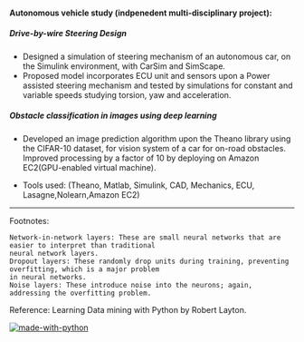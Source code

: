 #### Autonomous vehicle study (indpenedent multi-disciplinary project):

##### Drive-by-wire Steering Design
* Designed a simulation of steering mechanism of an autonomous car, on the Simulink environment, with CarSim and SimScape.
* Proposed model incorporates ECU unit and sensors upon a Power assisted steering mechanism and tested by simulations for constant and variable speeds studying torsion, yaw and acceleration.


##### Obstacle classification in images using deep learning
* Developed an image prediction algorithm upon the Theano library using the CIFAR-10 dataset, for vision system of a car for on-road obstacles. Improved processing by a factor of 10 by deploying on Amazon EC2(GPU-enabled virtual machine).

* Tools used: (Theano, Matlab, Simulink, CAD, Mechanics, ECU, Lasagne,Nolearn,Amazon EC2)
___
Footnotes:

    Network-in-network layers: These are small neural networks that are easier to interpret than traditional 
    neural network layers.
    Dropout layers: These randomly drop units during training, preventing overfitting, which is a major problem
    in neural networks.
    Noise layers: These introduce noise into the neurons; again, addressing the overfitting problem.

Reference: Learning Data mining with Python by Robert Layton.

[![made-with-python](https://img.shields.io/badge/Made%20with-Python-1f425f.svg)](https://www.python.org/) 
